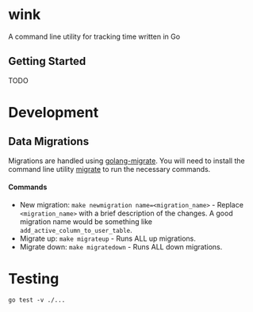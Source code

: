 # wink

A command line utility for tracking time written in Go

## Getting Started

TODO

# Development

## Data Migrations

Migrations are handled using [golang-migrate](https://github.com/golang-migrate/migrate). You will need to install the command line utility [migrate](https://github.com/golang-migrate/migrate/tree/master/cmd/migrate) to run the necessary commands.

#### Commands

- New migration: `make newmigration name=<migration_name>` - Replace `<migration_name>` with a brief description of the changes. A good migration name would be something like `add_active_column_to_user_table`.
- Migrate up: `make migrateup` - Runs ALL up migrations.
- Migrate down: `make migratedown` - Runs ALL down migrations.

# Testing

`go test -v ./...`

